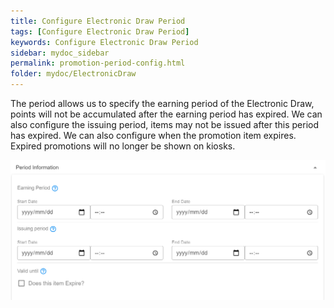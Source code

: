 ```yaml
---
title: Configure Electronic Draw Period
tags: [Configure Electronic Draw Period]
keywords: Configure Electronic Draw Period
sidebar: mydoc_sidebar
permalink: promotion-period-config.html
folder: mydoc/ElectronicDraw
---
```


The period allows us to specify the earning period of the Electronic Draw, points will not be accumulated after the earning period has expired. We can also configure the issuing period, items may not be issued after this period has expired. We can also configure when the promotion item expires. Expired promotions will no longer be shown on kiosks. 

<img src="\img\Promotions\PromotionPeriodMaint.png" alt="">